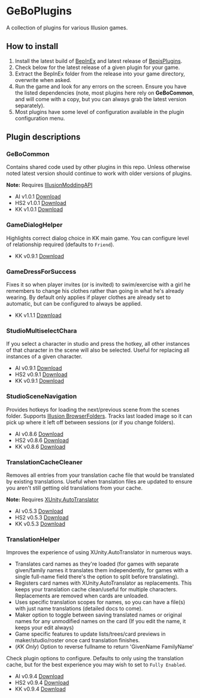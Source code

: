# GeBoPlugins

A collection of plugins for various Illusion games.

## How to install
1. Install the latest build of [BepInEx](https://builds.bepis.io/projects/bepinex_be) and latest release of [BepisPlugins](https://github.com/IllusionMods/BepisPlugins/releases).
2. Check below for the latest release of a given plugin for your game.
3. Extract the BepInEx folder from the release into your game directory, overwrite when asked.
4. Run the game and look for any errors on the screen. Ensure you have the listed dependencies (note, most plugins here rely on **GeBoCommon**, and will come with a copy, but you can always grab the latest version separately).
5. Most plugins have some level of configuration available in the plugin configuration menu.

## Plugin descriptions

### GeBoCommon

Contains shared code used by other plugins in this repo. Unless otherwise noted latest version should continue to work with older versions of plugins. 

**Note:** Requires [IllusionModdingAPI](https://github.com/IllusionMods/IllusionModdingAPI/)

- AI v1.0.1 [Download](https://github.com/GeBo1/GeBoPlugins/releases/download/r8/AI_GeBoCommon.v1.0.1.zip)
- HS2 v1.0.1 [Download](https://github.com/GeBo1/GeBoPlugins/releases/download/r8/HS2_GeBoCommon.v1.0.1.zip)
- KK v1.0.1 [Download](https://github.com/GeBo1/GeBoPlugins/releases/download/r8/KK_GeBoCommon.v1.0.1.zip)

### GameDialogHelper 

Highlights correct dialog choice in KK main game. You can configure level of relationship required (defaults to `Friend`).

- KK v0.9.1 [Download](https://github.com/GeBo1/GeBoPlugins/releases/download/r2/KK_GameDialogHelper.v0.9.1.zip) 

### GameDressForSuccess

Fixes it so when player invites (or is invited) to swim/exercise with a girl he remembers to change his clothes rather than going in what he's already wearing. By default only applies if player clothes are already set to automatic, but can be configured to always be applied.

- KK v1.1.1 [Download](https://github.com/GeBo1/GeBoPlugins/releases/download/r10/KK_GameDressForSuccess.v1.1.1.zip)


### StudioMultiselectChara

If you select a character in studio and press the hotkey, all other instances of that character in the scene will also be selected. Useful for replacing all instances of a given character.

- AI v0.9.1 [Download](https://github.com/GeBo1/GeBoPlugins/releases/download/r6/AI_StudioMultiselectChara.v0.9.1.zip)
- HS2 v0.9.1 [Download](https://github.com/GeBo1/GeBoPlugins/releases/download/r6/HS2_StudioMultiselectChara.v0.9.1.zip)
- KK v0.9.1 [Download](https://github.com/GeBo1/GeBoPlugins/releases/download/r6/KK_StudioMultiselectChara.v0.9.1.zip)

[//]: # (### StudioSceneCharaInfo)

### StudioSceneNavigation

Provides hotkeys for loading the next/previous scene from the scenes folder. Supports [Illusion BrowserFolders](https://github.com/ManlyMarco/Illusion_BrowserFolders). Tracks last loaded image so it can pick up where it left off between sessions (or if you change folders).

- AI v0.8.6 [Download](https://github.com/GeBo1/GeBoPlugins/releases/download/r6/AI_StudioSceneNavigation.v0.8.6.zip)
- HS2 v0.8.6 [Download](https://github.com/GeBo1/GeBoPlugins/releases/download/r6/HS2_StudioSceneNavigation.v0.8.6.zip)
- KK v0.8.6 [Download](https://github.com/GeBo1/GeBoPlugins/releases/download/r6/KK_StudioSceneNavigation.v0.8.6.zip)

### TranslationCacheCleaner

Removes all entries from your translation cache file that would be translated by existing translations.  Useful when translation files are updated to ensure you aren't still getting old translations from your cache.  

**Note:** Requires [XUnity.AutoTranslator](https://github.com/bbepis/XUnity.AutoTranslator)

- AI v0.5.3 [Download](https://github.com/GeBo1/GeBoPlugins/releases/download/r8/AI_TranslationCacheCleaner.v0.5.3.zip)
- HS2 v0.5.3 [Download](https://github.com/GeBo1/GeBoPlugins/releases/download/r8/HS2_TranslationCacheCleaner.v0.5.3.zip)
- KK v0.5.3 [Download](https://github.com/GeBo1/GeBoPlugins/releases/download/r8/KK_TranslationCacheCleaner.v0.5.3.zip)

### TranslationHelper

Improves the experience of using XUnity.AutoTranslator in numerous ways.

- Translates card names as they're loaded (for games with separate given/family names it translates them independently, for games with a single full-name field there's the option to split before translating).
- Registers card names with XUnity.AutoTranslator as replacements.  This keeps your translation cache clean/useful for multiple characters.  Replacements are removed when cards are unloaded.
- Uses specific translation scopes for names, so you can have a file(s) with just name translations (detailed docs to come).
- Maker option to toggle between saving translated names or original names for any unmodified names on the card (If you edit the name, it keeps your edit always)
- Game specific features to update lists/trees/card previews in maker/studio/roster once card translation finishes.
- (*KK Only*) Option to reverse fullname to return 'GivenName FamilyName' 

Check plugin options to configure. Defaults to only using the translation cache, but for the best experience you may wish to set to `Fully Enabled`.

- AI v0.9.4 [Download](https://github.com/GeBo1/GeBoPlugins/releases/download/r11/AI_TranslationHelper.v0.9.4.zip)
- HS2 v0.9.4 [Download](https://github.com/GeBo1/GeBoPlugins/releases/download/r11/HS2_TranslationHelper.v0.9.4.zip)
- KK v0.9.4 [Download](https://github.com/GeBo1/GeBoPlugins/releases/download/r11/KK_TranslationHelper.v0.9.4.zip)



